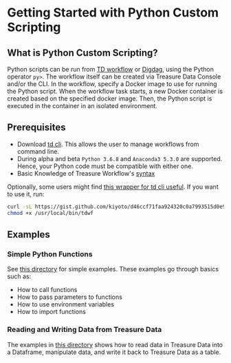 # Getting Started with Python Custom Scripting

## What is Python Custom Scripting?

Python scripts can be run from [TD workflow][workflow] or [Digdag][digdag], using the Python operator `py>`. The workflow itself can be created via Treasure Data Console and/or the CLI. In the workflow, specify a Docker image to use for running the Python script. When the workflow task starts, a new Docker container is created based on the specified docker image. Then, the Python script is executed in the container in an isolated environment.

## Prerequisites

* Download [td cli][td]. This allows the user to manage workflows from command line.
* During alpha and beta `Python 3.6.8` and `Anaconda3 5.3.0` are supported. Hence, your Python code must be compatible with either one.
* Basic Knowledge of Treasure Workflow's [syntax][wf syntax]

Optionally, some users might find [this wrapper for td cli useful][tdwf]. If you want to use it, run:

```bash
curl -sL https://gist.github.com/kiyoto/d46ccf71faa924320c0a7993515d0e9c > /usr/local/bin/tdwf
chmod +x /usr/local/bin/tdwf
```

## Examples

### Simple Python Functions

See [this directory](./simple) for simple examples. These examples go through basics such as:

- How to call functions
- How to pass parameters to functions
- How to use environment variables
- How to import functions

### Reading and Writing Data from Treasure Data

The examples in [this directory](./pandas-df) shows how to read data in Treasure Data into a Dataframe, manipulate data, and write it back to Treasure Data as a table.


[workflow]: https://support.treasuredata.com/hc/en-us/articles/360001262227-Treasure-Data-Workflow-Quick-Start-in-TD-Console
[digdag]: https://digdag.io
[td]: https://toolbelt.treasuredata.com
[tdwf]: https://gist.github.com/kiyoto/d46ccf71faa924320c0a7993515d0e9c
[wf syntax]: https://support.treasuredata.com/hc/en-us/articles/360001266668-Workflows-Syntax